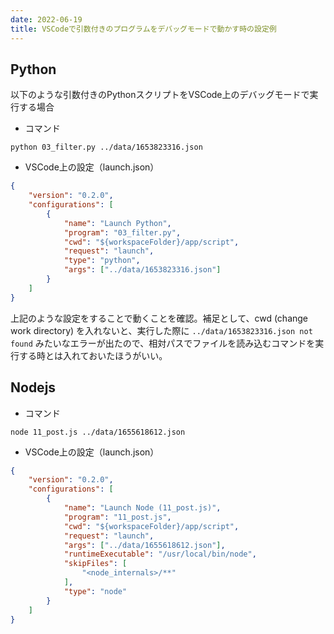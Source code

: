 ```yaml
---
date: 2022-06-19
title: VSCodeで引数付きのプログラムをデバッグモードで動かす時の設定例
---
```


## Python
以下のような引数付きのPythonスクリプトをVSCode上のデバッグモードで実行する場合
- コマンド
```
python 03_filter.py ../data/1653823316.json
```
- VSCode上の設定（launch.json）
```json
{
    "version": "0.2.0",
    "configurations": [
        {
            "name": "Launch Python",
            "program": "03_filter.py",
            "cwd": "${workspaceFolder}/app/script",
            "request": "launch",
            "type": "python",
            "args": ["../data/1653823316.json"]
        }
    ]
}
```
上記のような設定をすることで動くことを確認。補足として、cwd (change work directory) を入れないと、実行した際に `../data/1653823316.json not found` みたいなエラーが出たので、相対パスでファイルを読み込むコマンドを実行する時とは入れておいたほうがいい。

## Nodejs
- コマンド
```
node 11_post.js ../data/1655618612.json
```
- VSCode上の設定（launch.json）
```json
{
    "version": "0.2.0",
    "configurations": [
        {
            "name": "Launch Node (11_post.js)",
            "program": "11_post.js",
            "cwd": "${workspaceFolder}/app/script",
            "request": "launch",
            "args": ["../data/1655618612.json"],
            "runtimeExecutable": "/usr/local/bin/node",
            "skipFiles": [
                "<node_internals>/**"
            ],
            "type": "node"
        }
    ]
}
```
